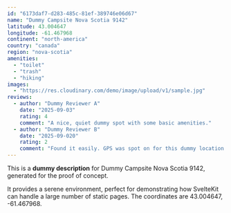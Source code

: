 ```yaml
---
id: "6173daf7-d283-485c-81ef-389746e06d67"
name: "Dummy Campsite Nova Scotia 9142"
latitude: 43.004647
longitude: -61.467968
continent: "north-america"
country: "canada"
region: "nova-scotia"
amenities:
  - "toilet"
  - "trash"
  - "hiking"
images:
  - "https://res.cloudinary.com/demo/image/upload/v1/sample.jpg"
reviews:
  - author: "Dummy Reviewer A"
    date: "2025-09-03"
    rating: 4
    comment: "A nice, quiet dummy spot with some basic amenities."
  - author: "Dummy Reviewer B"
    date: "2025-09-020"
    rating: 2
    comment: "Found it easily. GPS was spot on for this dummy location."
---
```


This is a **dummy description** for Dummy Campsite Nova Scotia 9142, generated for the proof of concept.

It provides a serene environment, perfect for demonstrating how SvelteKit can handle a large number of static pages. The coordinates are 43.004647, -61.467968.
